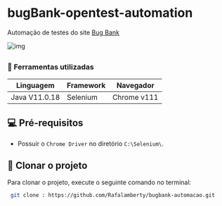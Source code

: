# bugBank-opentest-automation

Automação de testes do site <a href="https://bugbank.netlify.app/" target="_blank">Bug Bank</a> 

![img](https://user-images.githubusercontent.com/66036208/229676246-9b113f03-21d2-4252-979d-0687b6fec496.png)


##

###  📝 Ferramentas utilizadas
| Linguagem     | Framework         | Navegador      |
|---------------|-------------------|----------------|
| Java V11.0.18   | Selenium  | Chrome v111    |

## 💻 Pré-requisitos

* Possuir o `Chrome Driver` no diretório `C:\Selenium\`.

## 🚀 Clonar o projeto

Para clonar o projeto, execute o seguinte comando no terminal:

``` bash
 git clone : https://github.com/Rafalamberty/bugbank-automacao.git



